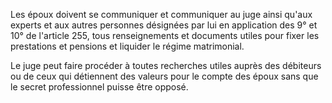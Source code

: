   
Les époux doivent se communiquer et communiquer au juge ainsi qu'aux experts et aux autres personnes désignées par lui en application des 9° et 10° de l'article 255, tous renseignements et documents utiles pour fixer les prestations et pensions et liquider le régime matrimonial.   

  
Le juge peut faire procéder à toutes recherches utiles auprès des débiteurs ou de ceux qui détiennent des valeurs pour le compte des époux sans que le secret professionnel puisse être opposé.  
